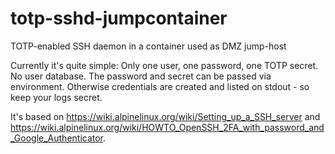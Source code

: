 # totp-sshd-jumpcontainer
TOTP-enabled SSH daemon in a container used as DMZ jump-host

Currently it's quite simple: Only one user, one password, one TOTP secret. No user database.
The password and secret can be passed via environment. Otherwise credentials are created and
listed on stdout - so keep your logs secret.

It's based on https://wiki.alpinelinux.org/wiki/Setting_up_a_SSH_server
and https://wiki.alpinelinux.org/wiki/HOWTO_OpenSSH_2FA_with_password_and_Google_Authenticator.
